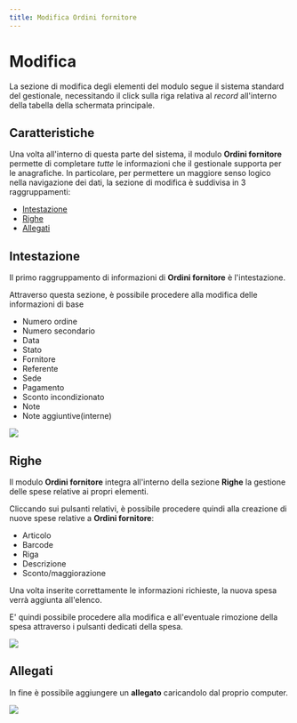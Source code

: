 ```yaml
---
title: Modifica Ordini fornitore
---
```


# Modifica

La sezione di modifica degli elementi del modulo segue il sistema standard del gestionale, necessitando il click sulla riga relativa al _record_ all'interno della tabella della schermata principale.

## Caratteristiche

Una volta all'interno di questa parte del sistema, il modulo **Ordini fornitore** permette di completare _tutte_ le informazioni che il gestionale supporta per le anagrafiche. In particolare, per permettere un maggiore senso logico nella navigazione dei dati, la sezione di modifica è suddivisa in 3 raggruppamenti:

* [Intestazione](modifica.md#intestazione)
* [Righe](modifica.md#righe)
* [Allegati](modifica.md#allegati)

## **Intestazione**

Il primo raggruppamento di informazioni di **Ordini fornitore** è l'intestazione.

Attraverso questa sezione, è possibile procedere alla modifica delle informazioni di base

* Numero ordine
* Numero secondario
* Data
* Stato
* Fornitore
* Referente
* Sede
* Pagamento
* Sconto incondizionato
* Note
* Note aggiuntive(interne)

![](https://firebasestorage.googleapis.com/v0/b/gitbook-x-prod.appspot.com/o/spaces%2F-LZJeLg23eVDvrCv74U7-887967055%2Fuploads%2FvWGKrAf2PXp1aghwexir%2Ffile.png?alt=media)

## Righe

Il modulo **Ordini fornitore** integra all'interno della sezione **Righe** la gestione delle spese relative ai propri elementi.

Cliccando sui pulsanti relativi, è possibile procedere quindi alla creazione di nuove spese relative a **Ordini fornitore**:

* Articolo
* Barcode
* Riga
* Descrizione
* Sconto/maggiorazione

Una volta inserite correttamente le informazioni richieste, la nuova spesa verrà aggiunta all'elenco.

E' quindi possibile procedere alla modifica e all'eventuale rimozione della spesa attraverso i pulsanti dedicati della spesa.

![](https://firebasestorage.googleapis.com/v0/b/gitbook-x-prod.appspot.com/o/spaces%2F-LZJeLg23eVDvrCv74U7-887967055%2Fuploads%2FItbBhUFUVj1DjbtkZVe8%2Ffile.png?alt=media)

## Allegati

In fine è possibile aggiungere un **allegato** caricandolo dal proprio computer.

![](https://firebasestorage.googleapis.com/v0/b/gitbook-x-prod.appspot.com/o/spaces%2F-LZJeLg23eVDvrCv74U7-887967055%2Fuploads%2FLNaFWUdHIaLhDYCHe8jX%2Ffile.png?alt=media)
